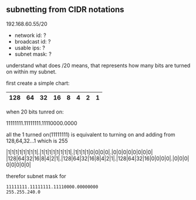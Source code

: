 subnetting from CIDR notations
------------------------------

192.168.60.55/20

* network id: ?
* broadcast id: ?
* usable ips: ?
* subnet mask: ?

understand what does /20 means, that represents how many bits are turned on within my subnet.

first create a simple chart:

|128|64|32|16|8|4|2|1|
|:--|:--|:--|:--|:--|:--|:--|:--|

when 20 bits tunred on:

11111111.11111111.11110000.0000

all the 1 turned on(11111111) is equivalent to turning on and adding from 128,64,32...1 which is 255

|1|1|1|1|1|1|1|1|.|1|1|1|1|1|1|1|1|.|1|1|1|1|0|0|0|0|.|0|0|0|0|0|0|0|0|
|128|64|32|16|8|4|2|1|.|128|64|32|16|8|4|2|1|.|128|64|32|16|0|0|0|0|.|0|0|0|0|0|0|0|0|
    

therefor subnet mask for

    11111111.11111111.11110000.00000000
    255.255.240.0



